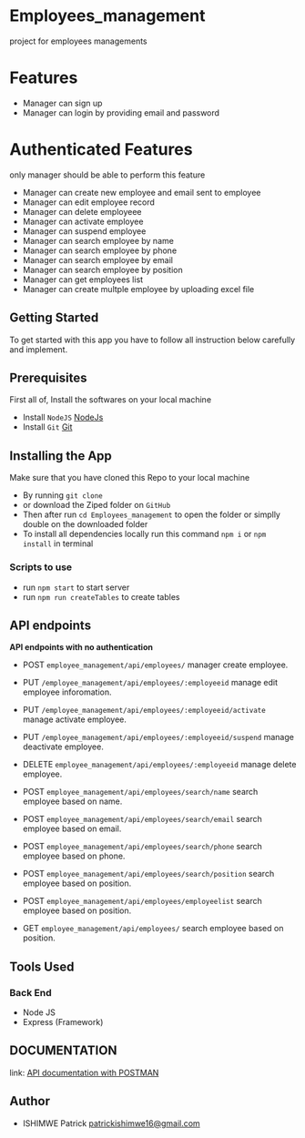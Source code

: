 # Employees_management
project for employees managements

# Features
- Manager can sign up 
- Manager can login by providing email and password
# Authenticated Features 
only manager should be able to perform this feature
- Manager can create new employee and email sent to employee
- Manager can edit employee record
- Manager can delete employeee
- Manager can activate employee
- Manager can suspend employee
- Manager can search employee by name
- Manager can search employee by phone
- Manager can search employee by email
- Manager can search employee by position
- Manager can get employees list
- Manager can create multple employee by uploading excel file


## Getting Started
To get started with this app you have to follow all instruction below carefully and implement.

## Prerequisites
First all of, Install the softwares on your local machine
- Install `NodeJS` [NodeJs](https://nodejs.org/en/download/)
- Install `Git` [Git](https://git-scm.com/)

## Installing the App
Make sure that you have cloned this Repo to your local machine
- By running `git clone`
- or download the Ziped folder on `GitHub`
- Then after run `cd Employees_management` to open the folder or simplly double on the downloaded folder
- To install all dependencies locally run this command `npm i` or `npm install` in terminal

### Scripts to use
- run `npm start` to start server
-  run `npm run createTables` to create tables

## API endpoints

**API endpoints with no authentication**
- POST `employee_management/api/employees/` manager create employee.
- PUT `/employee_management/api/employees/:employeeid` manage edit employee inforomation.
- PUT `/employee_management/api/employees/:employeeid/activate` manage activate employee.
- PUT `/employee_management/api/employees/:employeeid/suspend` manage deactivate employee.
- DELETE `employee_management/api/employees/:employeeid` manage delete employee.


- POST `employee_management/api/employees/search/name` search employee based on name.
- POST `employee_management/api/employees/search/email` search employee based on email.
- POST `employee_management/api/employees/search/phone` search employee based on phone.
- POST `employee_management/api/employees/search/position` search employee based on position.
- POST `employee_management/api/employees/employeelist` search employee based on position.
- GET `employee_management/api/employees/` search employee based on position.


## Tools Used

### Back End
* Node JS
* Express (Framework)

## DOCUMENTATION
  link: [API documentation with POSTMAN](https://documenter.getpostman.com/view/8851862/SWLiZ5sX)


## Author
- ISHIMWE Patrick <patrickishimwe16@gmail.com>
